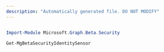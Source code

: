 ```yaml
---
description: "Automatically generated file. DO NOT MODIFY"
---
```


```powershell

Import-Module Microsoft.Graph.Beta.Security

Get-MgBetaSecurityIdentitySensor

```